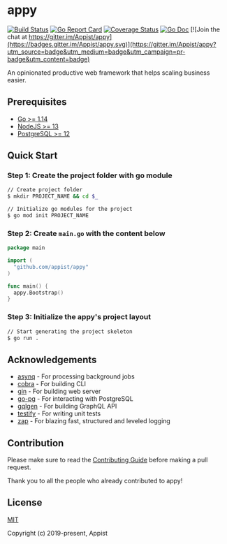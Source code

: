 # appy

[![Build Status](https://github.com/appist/appy/workflows/Unit%20Test/badge.svg)](https://github.com/appist/appy/actions?workflow=Unit+Test)
[![Go Report Card](https://goreportcard.com/badge/github.com/appist/appy)](https://goreportcard.com/report/github.com/appist/appy)
[![Coverage Status](https://img.shields.io/codecov/c/gh/appist/appy.svg?logo=codecov)](https://codecov.io/gh/appist/appy)
[![Go Doc](http://img.shields.io/badge/godoc-reference-5272B4.svg)](https://pkg.go.dev/github.com/appist/appy?tab=doc) [![Join the chat at https://gitter.im/Appist/appy](https://badges.gitter.im/Appist/appy.svg)](https://gitter.im/Appist/appy?utm_source=badge&utm_medium=badge&utm_campaign=pr-badge&utm_content=badge)

An opinionated productive web framework that helps scaling business easier.

## Prerequisites

- [Go >= 1.14](https://golang.org/dl/)
- [NodeJS >= 13](https://nodejs.org/en/download/)
- [PostgreSQL >= 12](https://www.postgresql.org/download/)

## Quick Start

### Step 1: Create the project folder with go module

```sh
// Create project folder
$ mkdir PROJECT_NAME && cd $_

// Initialize go modules for the project
$ go mod init PROJECT_NAME
```

### Step 2: Create `main.go` with the content below

```go
package main

import (
  "github.com/appist/appy"
)

func main() {
  appy.Bootstrap()
}
```

### Step 3: Initialize the appy's project layout

```sh
// Start generating the project skeleton
$ go run .
```

## Acknowledgements

- [asynq](https://github.com/hibiken/asynq) - For processing background jobs
- [cobra](https://github.com/spf13/cobra) - For building CLI
- [gin](https://github.com/gin-gonic/gin) - For building web server
- [go-pg](https://github.com/go-pg/pg) - For interacting with PostgreSQL
- [gqlgen](https://gqlgen.com/) - For building GraphQL API
- [testify](https://github.com/stretchr/testify) - For writing unit tests
- [zap](https://github.com/uber-go/zap) - For blazing fast, structured and leveled logging

## Contribution

Please make sure to read the [Contributing Guide](https://github.com/appist/appy/blob/master/.github/CONTRIBUTING.md) before making a pull request.

Thank you to all the people who already contributed to appy!

## License

[MIT](http://opensource.org/licenses/MIT)

Copyright (c) 2019-present, Appist
